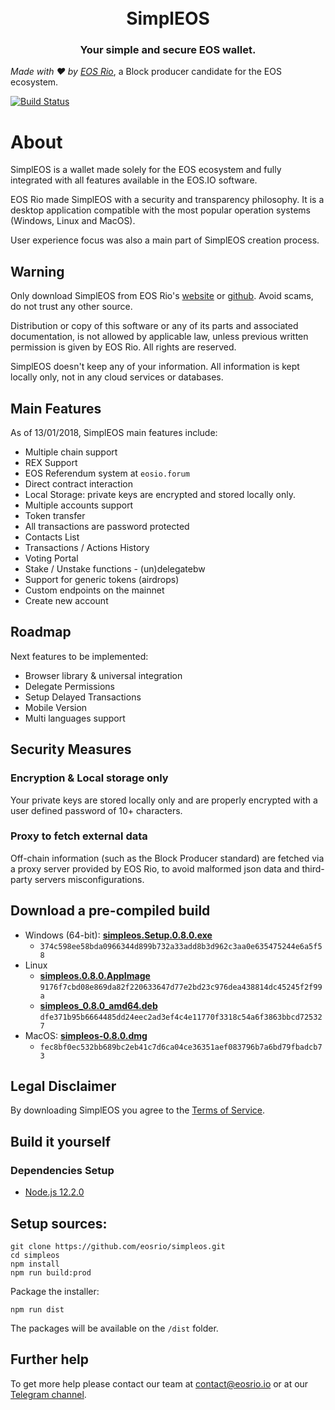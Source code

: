 <h1 align="center">
  <br>
  SimplEOS
  <br>
</h1>
<h3 align="center">
Your simple and secure EOS wallet.
</h3>

*Made with :hearts: by [EOS Rio](https://eosrio.io/)*, a Block producer candidate for the EOS ecosystem.

[![Build Status](https://travis-ci.com/eosrio/simpleos.svg?branch=master)](https://travis-ci.com/eosrio/simpleos)

# About

SimplEOS is a wallet made solely for the EOS ecosystem and fully integrated with all features available in the EOS.IO software.
 
EOS Rio made SimplEOS with a security and transparency philosophy. It is a desktop application compatible with the most popular operation systems (Windows, Linux and MacOS).

User experience focus was also a main part of SimplEOS creation process.  

## Warning

Only download SimplEOS from EOS Rio's [website](https://eosrio.io/simpleos/) or [github](https://github.com/eosrio/simpleos). Avoid scams, do not trust any other source.

Distribution or copy of this software or any of its parts and associated documentation, is not allowed by applicable law, unless previous written permission is given by EOS Rio. All rights are reserved.

SimplEOS doesn't keep any of your information. All information is kept locally only, not in any cloud services or databases.

## Main Features
As of 13/01/2018, SimplEOS main features include:

- Multiple chain support
- REX Support
- EOS Referendum system at `eosio.forum`
- Direct contract interaction
- Local Storage: private keys are encrypted and stored locally only.
- Multiple accounts support
- Token transfer
- All transactions are password protected
- Contacts List
- Transactions / Actions History
- Voting Portal
- Stake / Unstake functions - (un)delegatebw
- Support for generic tokens (airdrops)
- Custom endpoints on the mainnet
- Create new account

## Roadmap

Next features to be implemented:
- Browser library & universal integration
- Delegate Permissions
- Setup Delayed Transactions
- Mobile Version
- Multi languages support

## Security Measures
### Encryption & Local storage only
Your private keys are stored locally only and are properly encrypted with a user defined password of 10+ characters.

### Proxy to fetch external data
Off-chain information (such as the Block Producer standard) are fetched via a proxy server provided by EOS Rio, to avoid malformed json data and third-party servers misconfigurations. 

## Download a pre-compiled build

- Windows (64-bit): [**simpleos.Setup.0.8.0.exe**](https://github.com/eosrio/simpleos/releases/download/v0.8.0/simpleos.Setup.0.8.0.exe)
  - `374c598ee58bda0966344d899b732a33add8b3d962c3aa0e635475244e6a5f58`
- Linux
  - [**simpleos.0.8.0.AppImage**](https://github.com/eosrio/simpleos/releases/download/v0.8.0/simpleos.0.8.0.AppImage)
  `9176f7cbd08e869da82f220633647d77e2bd23c976dea438814dc45245f2f99a`
  - [**simpleos_0.8.0_amd64.deb**](https://github.com/eosrio/simpleos/releases/download/v0.8.0/simpleos_0.8.0_amd64.deb)
  `dfe371b95b6664485dd24eec2ad3ef4c4e11770f3318c54a6f3863bbcd725327`  
- MacOS: [**simpleos-0.8.0.dmg**](https://github.com/eosrio/simpleos/releases/download/v0.8.0/simpleos-0.8.0.dmg)
  - `fec8bf0ec532bb689bc2eb41c7d6ca04ce36351aef083796b7a6bd79fbadcb73`

## Legal Disclaimer

By downloading SimplEOS you agree to the [Terms of Service](https://eosrio.io/terms-of-service/).

## Build it yourself

### Dependencies Setup
- [Node.js 12.2.0](https://nodejs.org/en/download/current/)

## Setup sources:
```console
git clone https://github.com/eosrio/simpleos.git
cd simpleos
npm install
npm run build:prod
```
Package the installer:
```
npm run dist
```
The packages will be available on the `/dist` folder.

## Further help

To get more help please contact our team at contact@eosrio.io or at our [Telegram channel](https://t.me/eosrio).
